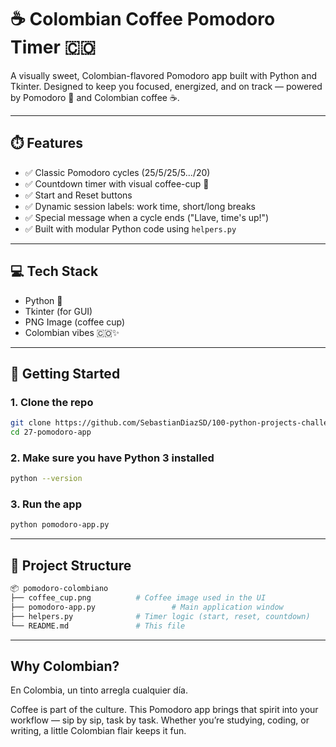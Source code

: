 # ☕ Colombian Coffee Pomodoro Timer 🇨🇴

A visually sweet, Colombian-flavored Pomodoro app built with Python and Tkinter. Designed to keep you focused, energized, and on track — powered by Pomodoro 🍅 and Colombian coffee ☕.

---

## ⏱️ Features

- ✅ Classic Pomodoro cycles (25/5/25/5.../20)
- ✅ Countdown timer with visual coffee-cup 🍵
- ✅ Start and Reset buttons
- ✅ Dynamic session labels: work time, short/long breaks
- ✅ Special message when a cycle ends ("Llave, time's up!")
- ✅ Built with modular Python code using `helpers.py`

---

## 💻 Tech Stack

- Python 🐍
- Tkinter (for GUI)
- PNG Image (coffee cup)
- Colombian vibes 🇨🇴✨

---

## 🚀 Getting Started

### 1. Clone the repo

```bash
git clone https://github.com/SebastianDiazSD/100-python-projects-challenge.git
cd 27-pomodoro-app
```

### 2. Make sure you have Python 3 installed

```bash
python --version
```

### 3. Run the app

```bash
python pomodoro-app.py
```

---

## 📁 Project Structure

```bash
📦 pomodoro-colombiano
├── coffee_cup.png          # Coffee image used in the UI
├── pomodoro-app.py                 # Main application window
├── helpers.py              # Timer logic (start, reset, countdown)
└── README.md               # This file
```

---

## Why Colombian?

En Colombia, un tinto arregla cualquier día.

Coffee is part of the culture. This Pomodoro app brings that spirit into your workflow — sip by sip, task by task. Whether you’re studying, coding, or writing, a little Colombian flair keeps it fun.
